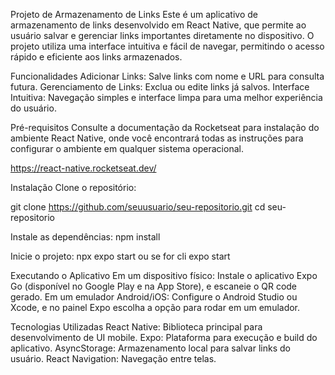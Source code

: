 Projeto de Armazenamento de Links
Este é um aplicativo de armazenamento de links desenvolvido em React Native, que permite ao usuário salvar e gerenciar links importantes diretamente no dispositivo. O projeto utiliza uma interface intuitiva e fácil de navegar, permitindo o acesso rápido e eficiente aos links armazenados.

Funcionalidades
Adicionar Links: Salve links com nome e URL para consulta futura.
Gerenciamento de Links: Exclua ou edite links já salvos.
Interface Intuitiva: Navegação simples e interface limpa para uma melhor experiência do usuário.

Pré-requisitos
Consulte a documentação da Rocketseat para instalação do ambiente React Native, onde você encontrará todas as instruções para configurar o ambiente em qualquer sistema operacional.

https://react-native.rocketseat.dev/

Instalação
Clone o repositório:



git clone https://github.com/seuusuario/seu-repositorio.git
cd seu-repositorio

Instale as dependências:
npm install

Inicie o projeto:
npx expo start ou se for cli expo start


Executando o Aplicativo
Em um dispositivo físico: Instale o aplicativo Expo Go (disponível no Google Play e na App Store), e escaneie o QR code gerado.
Em um emulador Android/iOS: Configure o Android Studio ou Xcode, e no painel Expo escolha a opção para rodar em um emulador.


Tecnologias Utilizadas
React Native: Biblioteca principal para desenvolvimento de UI mobile.
Expo: Plataforma para execução e build do aplicativo.
AsyncStorage: Armazenamento local para salvar links do usuário.
React Navigation: Navegação entre telas.
